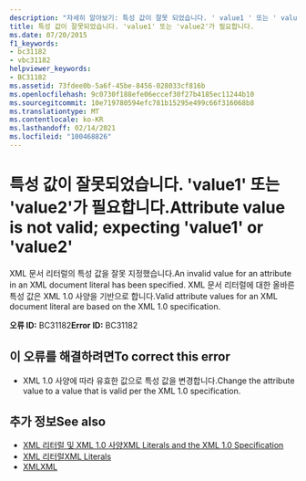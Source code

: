 ```yaml
---
description: "자세히 알아보기: 특성 값이 잘못 되었습니다. ' value1 ' 또는 ' value2 '가 필요 합니다."
title: 특성 값이 잘못되었습니다. 'value1' 또는 'value2'가 필요합니다.
ms.date: 07/20/2015
f1_keywords:
- bc31182
- vbc31182
helpviewer_keywords:
- BC31182
ms.assetid: 73fdee0b-5a6f-45be-8456-028033cf816b
ms.openlocfilehash: 9c0730f188efe06eccef30f27b4185ec11244b10
ms.sourcegitcommit: 10e719780594efc781b15295e499c66f316068b8
ms.translationtype: MT
ms.contentlocale: ko-KR
ms.lasthandoff: 02/14/2021
ms.locfileid: "100468826"
---
```

# <a name="attribute-value-is-not-valid-expecting-value1-or-value2"></a><span data-ttu-id="2e9a2-103">특성 값이 잘못되었습니다. 'value1' 또는 'value2'가 필요합니다.</span><span class="sxs-lookup"><span data-stu-id="2e9a2-103">Attribute value is not valid; expecting 'value1' or 'value2'</span></span>

<span data-ttu-id="2e9a2-104">XML 문서 리터럴의 특성 값을 잘못 지정했습니다.</span><span class="sxs-lookup"><span data-stu-id="2e9a2-104">An invalid value for an attribute in an XML document literal has been specified.</span></span> <span data-ttu-id="2e9a2-105">XML 문서 리터럴에 대한 올바른 특성 값은 XML 1.0 사양을 기반으로 합니다.</span><span class="sxs-lookup"><span data-stu-id="2e9a2-105">Valid attribute values for an XML document literal are based on the XML 1.0 specification.</span></span>  
  
 <span data-ttu-id="2e9a2-106">**오류 ID:** BC31182</span><span class="sxs-lookup"><span data-stu-id="2e9a2-106">**Error ID:** BC31182</span></span>  
  
## <a name="to-correct-this-error"></a><span data-ttu-id="2e9a2-107">이 오류를 해결하려면</span><span class="sxs-lookup"><span data-stu-id="2e9a2-107">To correct this error</span></span>  
  
- <span data-ttu-id="2e9a2-108">XML 1.0 사양에 따라 유효한 값으로 특성 값을 변경합니다.</span><span class="sxs-lookup"><span data-stu-id="2e9a2-108">Change the attribute value to a value that is valid per the XML 1.0 specification.</span></span>  
  
## <a name="see-also"></a><span data-ttu-id="2e9a2-109">추가 정보</span><span class="sxs-lookup"><span data-stu-id="2e9a2-109">See also</span></span>

- [<span data-ttu-id="2e9a2-110">XML 리터럴 및 XML 1.0 사양</span><span class="sxs-lookup"><span data-stu-id="2e9a2-110">XML Literals and the XML 1.0 Specification</span></span>](../programming-guide/language-features/xml/xml-literals-and-the-xml-1-0-specification.md)
- [<span data-ttu-id="2e9a2-111">XML 리터럴</span><span class="sxs-lookup"><span data-stu-id="2e9a2-111">XML Literals</span></span>](../language-reference/xml-literals/index.md)
- [<span data-ttu-id="2e9a2-112">XML</span><span class="sxs-lookup"><span data-stu-id="2e9a2-112">XML</span></span>](../programming-guide/language-features/xml/index.md)
